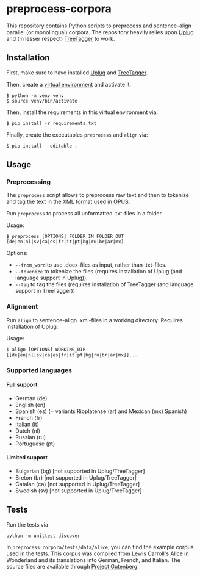 # preprocess-corpora

This repository contains Python scripts to preprocess and sentence-align parallel (or monolingual) corpora. 
The repository heavily relies upon [Uplug](https://bitbucket.org/tiedemann/uplug/src/master/) and (in lesser respect) [TreeTagger](http://www.cis.uni-muenchen.de/~schmid/tools/TreeTagger/) to work. 

## Installation

First, make sure to have installed [Uplug](https://bitbucket.org/tiedemann/uplug/src/master/) and [TreeTagger](http://www.cis.uni-muenchen.de/~schmid/tools/TreeTagger/).

Then, create a [virtual environment](https://docs.python.org/3/library/venv.html) and activate it:

    $ python -m venv venv
    $ source venv/bin/activate

Then, install the requirements in this virtual environment via:

    $ pip install -r requirements.txt

Finally, create the executables `preprocess` and `align` via:    
 
    $ pip install --editable .

## Usage

### Preprocessing

The `preprocess` script allows to preprocess raw text and then to tokenize and tag the text in the [XML format used in OPUS](http://opus.nlpl.eu/).

Run `preprocess` to process all unformatted .txt-files in a folder. 

Usage:

    $ preprocess [OPTIONS] FOLDER_IN FOLDER_OUT [de|en|nl|sv|ca|es|fr|it|pt|bg|ru|br|ar|mx]

Options:

- `--from_word` to use .docx-files as input, rather than .txt-files.
- `--tokenize` to tokenize the files (requires installation of Uplug (and language support in Uplug)).
- `--tag` to tag the files (requires installation of TreeTagger (and language support in TreeTagger))


### Alignment

Run `align` to sentence-align .xml-files in a working directory. Requires installation of Uplug.

Usage:

    $ align [OPTIONS] WORKING_DIR [[de|en|nl|sv|ca|es|fr|it|pt|bg|ru|br|ar|mx]]...

### Supported languages

#### Full support
- German (de)
- English (en)
- Spanish (es) (+ variants Rioplatense (ar) and Mexican (mx) Spanish)
- French (fr)
- Italian (it)
- Dutch (nl)
- Russian (ru)
- Portuguese (pt)

#### Limited support
- Bulgarian (bg) [not supported in Uplug/TreeTagger]
- Breton (br) [not supported in Uplug/TreeTagger]
- Catalan (ca) [not supported in Uplug/TreeTagger]
- Swedish (sv) [not supported in Uplug/TreeTagger]

## Tests

Run the tests via

`python -m unittest discover`

In `preprocess_corpora/tests/data/alice`, you can find the example corpus used in the tests.
This corpus was compiled from Lewis Carroll's Alice in Wonderland and its translations into German, French, and Italian.
The source files are available through [Project Gutenberg](http://www.gutenberg.org/).
